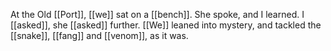 At the Old [[Port]], [[we]] sat on a [[bench]]. She spoke, and I learned. I [[asked]], she [[asked]] further. [[We]] leaned into mystery, and tackled the [[snake]], [[fang]] and [[venom]], as it was.